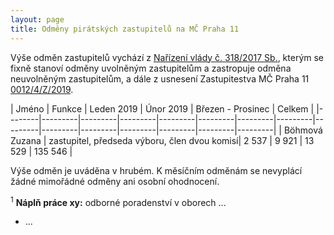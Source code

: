 ```yaml
---
layout: page
title: Odměny pirátských zastupitelů na MČ Praha 11
---
```


Výše odměn zastupitelů vychází z [Nařízení vlády č. 318/2017 Sb.](https://www.zakonyprolidi.cz/cs/2017-318), kterým se fixně stanoví odměny uvolněným zastupitelům a zastropuje odměna neuvolněným zastupitelům, a dále z usnesení Zastupitestva MČ Praha 11 [0012/4/Z/2019](https://www.praha11.cz/redakce/index.php?lanG=cs&clanek=6504&slozka=12&as4uOriginalDomain=www.praha11.cz&as4u_protocol=https&ConfirmCookie=yes&bod=2271542).



| Jméno  | Funkce | Leden 2019 | Únor 2019 | Březen - Prosinec | Celkem |
|--------|---------|---------|---------|---------|---------|---------|---------|---------|---------|---------|---------|---------|---------|---------|
| Böhmová Zuzana | zastupitel, předseda výboru, člen dvou komisí| 2 537 | 9 921 | 13 529 | 135 546 |




Výše odměn je uváděna v hrubém. K měsíčním odměnám se nevyplácí žádné mimořádné odměny ani osobní ohodnocení.

<sup>1</sup> **Náplň práce xy:** odborné poradenství v oborech ...
 * ...
